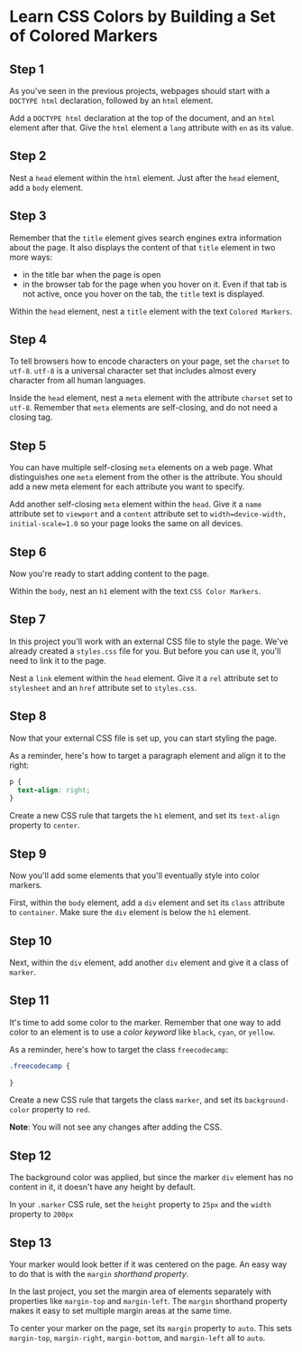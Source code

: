 # Learn CSS Colors by Building a Set of Colored Markers

## Step 1

As you've seen in the previous projects, webpages should start with a `DOCTYPE html` declaration, followed by an `html` element.

Add a `DOCTYPE html` declaration at the top of the document, and an `html` element after that. Give the `html` element a `lang` attribute with `en` as its value.

## Step 2

Nest a `head` element within the `html` element. Just after the `head` element, add a `body` element.

## Step 3

Remember that the `title` element gives search engines extra information about the page. It also displays the content of that `title` element in two more ways:

- in the title bar when the page is open
- in the browser tab for the page when you hover on it. Even if that tab is not active, once you hover on the tab, the `title` text is displayed.

Within the `head` element, nest a `title` element with the text `Colored Markers`.

## Step 4

To tell browsers how to encode characters on your page, set the `charset` to `utf-8`. `utf-8` is a universal character set that includes almost every character from all human languages.

Inside the `head` element, nest a `meta` element with the attribute `charset` set to `utf-8`. Remember that `meta` elements are self-closing, and do not need a closing tag.

## Step 5

You can have multiple self-closing `meta` elements on a web page. What distinguishes one `meta` element from the other is the attribute. You should add a new meta element for each attribute you want to specify.

Add another self-closing `meta` element within the `head`. Give it a `name` attribute set to `viewport` and a `content` attribute set to `width=device-width, initial-scale=1.0` so your page looks the same on all devices.

## Step 6

Now you're ready to start adding content to the page.

Within the `body`, nest an `h1` element with the text `CSS Color Markers`.

## Step 7

In this project you'll work with an external CSS file to style the page. We've already created a `styles.css` file for you. But before you can use it, you'll need to link it to the page.

Nest a `link` element within the `head` element. Give it a `rel` attribute set to `stylesheet` and an `href` attribute set to `styles.css`.

## Step 8

Now that your external CSS file is set up, you can start styling the page.

As a reminder, here's how to target a paragraph element and align it to the right:

```css
p {
  text-align: right;
}
```

Create a new CSS rule that targets the `h1` element, and set its `text-align` property to `center`.

## Step 9

Now you'll add some elements that you'll eventually style into color markers.

First, within the `body` element, add a `div` element and set its `class` attribute to `container`. Make sure the `div` element is below the `h1` element.

## Step 10

Next, within the `div` element, add another `div` element and give it a class of `marker`.

## Step 11

It's time to add some color to the marker. Remember that one way to add color to an element is to use a *color keyword* like `black`, `cyan`, or `yellow`.

As a reminder, here's how to target the class `freecodecamp`:

```css
.freecodecamp {
  
}
```

Create a new CSS rule that targets the class `marker`, and set its `background-color` property to `red`.

**Note**: You will not see any changes after adding the CSS.

## Step 12

The background color was applied, but since the marker `div` element has no content in it, it doesn't have any height by default.

In your `.marker` CSS rule, set the `height` property to `25px` and the `width` property to `200px`

## Step 13

Your marker would look better if it was centered on the page. An easy way to do that is with the `margin` *shorthand property*.

In the last project, you set the margin area of elements separately with properties like `margin-top` and `margin-left`. The `margin` shorthand property makes it easy to set multiple margin areas at the same time.

To center your marker on the page, set its `margin` property to `auto`. This sets `margin-top`, `margin-right`, `margin-bottom`, and `margin-left` all to `auto`.
